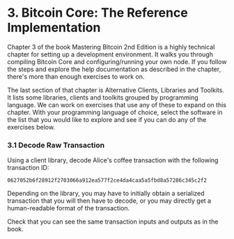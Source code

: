 # 3. Bitcoin Core: The Reference Implementation

Chapter 3 of the book Mastering Bitcoin 2nd Edition is a highly technical
chapter for setting up a development environment. It walks you through compiling
Bitcoin Core and configuring/running your own node. If you follow the steps and
explore the help documentation as described in the chapter, there's more than
enough exercises to work on.

The last section of that chapter is Alternative Clients, Libraries and Toolkits.
It lists some libraries, clients and toolkits grouped by programming language.
We can work on exercises that use any of these to expand on this chapter. With
your programming language of choice, select the software in the list that you
would like to explore and see if you can do any of the exercises below.

### 3.1 Decode Raw Transaction

Using a client library, decode Alice's coffee transaction with the following
transaction ID:

```
0627052b6f28912f2703066a912ea577f2ce4da4caa5a5fbd8a57286c345c2f2
```

Depending on the library, you may have to initially obtain a serialized
transaction that you will then have to decode, or you may directly get a
human-readable format of the transaction.

Check that you can see the same transaction inputs and outputs as in the book.
